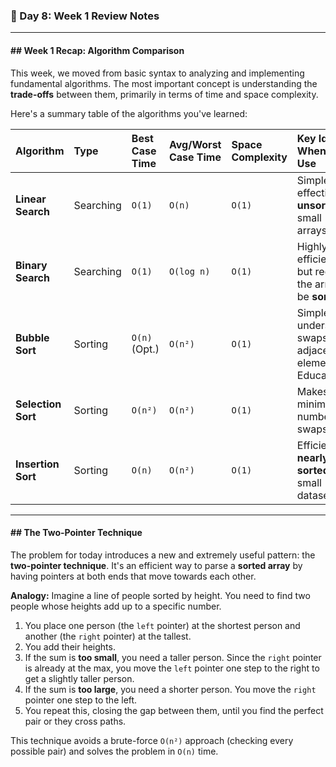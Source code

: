 ### 📝 Day 8: Week 1 Review Notes

-----

#### \#\# Week 1 Recap: Algorithm Comparison

This week, we moved from basic syntax to analyzing and implementing fundamental algorithms. The most important concept is understanding the **trade-offs** between them, primarily in terms of time and space complexity.

Here's a summary table of the algorithms you've learned:

| Algorithm        | Type      | Best Case Time | Avg/Worst Case Time | Space Complexity | Key Idea / When to Use                                  |
| :--------------- | :-------- | :------------- | :------------------ | :--------------- | :------------------------------------------------------ |
| **Linear Search** | Searching | `O(1)`         | `O(n)`              | `O(1)`           | Simple and effective for **unsorted** or small arrays.    |
| **Binary Search** | Searching | `O(1)`         | `O(log n)`          | `O(1)`           | Highly efficient, but requires the array to be **sorted**. |
| **Bubble Sort** | Sorting   | `O(n)` (Opt.)  | `O(n²)`             | `O(1)`           | Simple to understand; swaps adjacent elements. Educational. |
| **Selection Sort** | Sorting   | `O(n²)`        | `O(n²)`             | `O(1)`           | Makes the minimum number of swaps.                      |
| **Insertion Sort** | Sorting   | `O(n)`         | `O(n²)`             | `O(1)`           | Efficient for **nearly-sorted** or small datasets.      |

-----

#### \#\# The Two-Pointer Technique

The problem for today introduces a new and extremely useful pattern: the **two-pointer technique**. It's an efficient way to parse a **sorted array** by having pointers at both ends that move towards each other.

**Analogy:** Imagine a line of people sorted by height. You need to find two people whose heights add up to a specific number.

1.  You place one person (the `left` pointer) at the shortest person and another (the `right` pointer) at the tallest.
2.  You add their heights.
3.  If the sum is **too small**, you need a taller person. Since the `right` pointer is already at the max, you move the `left` pointer one step to the right to get a slightly taller person.
4.  If the sum is **too large**, you need a shorter person. You move the `right` pointer one step to the left.
5.  You repeat this, closing the gap between them, until you find the perfect pair or they cross paths.

This technique avoids a brute-force `O(n²)` approach (checking every possible pair) and solves the problem in `O(n)` time.

